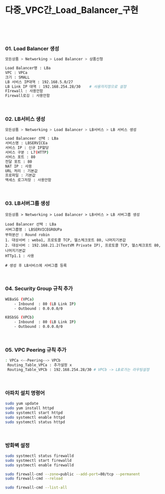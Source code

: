 <h1>다중_VPC간_Load_Balancer_구현</h1>
</br>
</br>
</br>

<h3>01. Load Balancer 생성</h3>

```bash
모든상품 > Networking > Load Balancer > 상품신청

Load Balancer명 : LBa
VPC : VPCa
크기 : SMALL
LB 서비스 IP대역 : 192.168.5.0/27
LB Link IP 대역 : 192.168.254.28/30    # 사용자지정으로 설정
FIrewall : 사용안함
Firewall로깅 : 사용안함
```

</br>

<h3>02. LB서비스 생성</h3>

```bash
모든상품 > Networking > Load Balancer > LB서비스 > LB 서비스 생성

Load Balanceer 선택 : LBa
서비스명 : LBSERVICEa
서비스 IP : 신규 IP할당
서비스 구분 : L7(HTTP)
서비스 포트 : 80
전달 포트 : 80
NAT IP : 사용
URL 처리 : 기본값
프로파일 : 기본값
액세스 로그저장 : 사용안함
```

</br>

<h3>03. LB서버그룹 생성</h3>

```baash
모든상품 > Networking > Load Balancer > LB서비스 > LB 서버그룹 생성

Load Balancer 선택 : LBa
서버그룹명 : LBSERVICEGROUPa
부하분산 : Round robin
1. 대상서버 : weba1, 프로토콜 TCP, 헬스체크포트 80, 나머지기본값
2. 대상서버 : 192.168.21.2(TestVM Private IP), 프로토콜 TCP, 헬스체크포트 80, 나머지기본값
HTTp1.1 : 사용

# 생성 후 LB서비스에 서버그룹 등록
```

</br>

<h3>04. Security Group 규칙 추가</h3>

```bash
WEBaSG (VPCa)
    - Inbound  : 80 (LB Link IP)
    - Outbound : 0.0.0.0/0

K8SbSG (VPCb)
    - Inbound  : 80 (LB Link IP)
    - Outbound : 0.0.0.0/0
```

</br>

<h3>05. VPC Peering 규칙 추가</h3>

```bash
: VPCa <--Peering--> VPCb
 Routing_Table_VPCa : 추가설정 x
 Routing_Table_VPCb : 192.168.254.28/30 # VPCb -> LB로가는 라우팅설정
```

</br>

<h3>아파치 설치 명령어</h3>

```bash
sudo yum update
sudo yum install httpd
sudo systemctl start httpd
sudo systemctl enable httpd
sudo systemctl status httpd
```

</br>

<h3>방화벽 설정</h3>

```bash
sudo systmectl status firewalld
sudo systmectl start firewalld
sudo systmectl enable firewalld

sudo firewall-cmd --zone=public --add-port=80/tcp --permanent
sudo firewall-cmd --reload

sudo firewall-cmd --list-all
```
